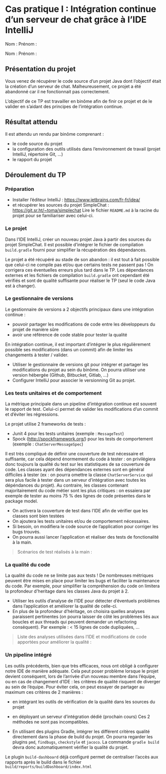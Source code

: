 ﻿# Cas pratique I : Intégration continue d’un serveur de chat grâce à l’IDE IntelliJ  

Nom :
Prénom :

Nom :
Prénom :

## Présentation du projet

Vous venez de récupérer le code source d’un projet Java dont l’objectif était la création d’un serveur de chat. Malheureusement, ce projet a été abandonné car il ne fonctionnait pas correctement.

L’objectif de ce TP est travailler en binôme afin de finir ce projet et de le valider en s’aidant des principes de l’intégration continue.

## Résultat attendu

Il est attendu un rendu par binôme comprenant :
- le code source du projet
- la configuration des outils utilisés dans l’environnement de travail (projet IntelliJ, répertoire Git, ...)
- le rapport du projet

## Déroulement du TP

### Préparation

* Installer l’éditeur IntelliJ : https://www.jetbrains.com/fr-fr/idea/
* et récupérer les sources du projet SimpleChat : https://git.sr.ht/~toma/simplechat
Lire le fichier `README.md` à la racine du projet pour se familiariser avec celui-ci.

### Le projet

Dans l’IDE IntelliJ, créer un nouveau projet Java à partir des sources du projet SimpleChat.
Il est possible d’intégrer le fichier de compilation `build.gradle` fourni pour simplifier la récupération des dépendances.

Le projet a été récupéré au stade de son abandon : il est tout à fait possible que celui-ci ne compile pas et/ou que certains tests ne passent pas !
On corrigera ces éventuelles erreurs plus tard dans le TP.
Les dépendances externes et les fichiers de compilation `build.gradle` ont cependant été vérifiés et sont de qualité suffisante pour réaliser le TP (seul le code Java est à changer).

### Le gestionnaire de versions

Le gestionnaire de versions a 2 objectifs principaux dans une intégration continue :
* pouvoir partager les modifications de code entre les développeurs du projet de manière sûre
* avoir une référence de code stable pour tester la qualité
  
En intégration continue, il est important d’intégrer le plus régulièrement possible ses modifications (dans un commit) afin de limiter les changements à tester / valider.

* Utiliser le gestionnaire de versions git pour intégrer et partager les modifications du projet au sein du binôme. On pourra utiliser une version hébergée (Github, Bitbucket, Gitlab, ...)
* Configurer IntelliJ pour associer le versionning Git au projet.

### Les tests unitaires et de comportement

La métrique principale dans un pipeline d’intégration continue est souvent le rapport de test.
Celui-ci permet de valider les modifications d’un commit et d’éviter les régressions.

Le projet utilise 2 frameworks de tests :
* Junit 4 pour les tests unitaires (exemple : `MessageTest`)
* Spock (http://spockframework.org/) pour les tests de comportement (exemple : `ChatServerMessageSpec`) 

Il est très compliqué de définir une couverture de test nécessaire et suffisante, car cela dépend énormement du code à tester : on privilégiera donc toujours la qualité du test sur les statistiques de sa couverture de code.
Les classes ayant des dépendances externes sont en général difficiles à tester (ex : on pourra omettre la classe `ChatServerService` qui sera plus facile à tester dans un serveur d’intégration avec toutes les dépéndances du projet).
Au contraire, les classes contenant majoritairement du code métier sont les plus critiques : on essaiera par exemple de tester au moins 75 % des lignes de code présentes dans le package model.

* On activera la couverture de test dans l’IDE afin de vérifier que les classes sont bien testées 
* On ajoutera les tests unitaires et/ou de comportement nécessaires.
* Si besoin, on modifiera le code source de l’application pour corriger les bugs trouvés.
* On pourra aussi lancer l’application et réaliser des tests de fonctionalité à la main.

> Scénarios de test réalisés à la main :

### La qualité du code

La qualité du code ne se limite pas aux tests !
De nombreuses métriques peuvent être mises en place pour limiter les bugs et faciliter la maintenance du code.
Par exemple, pour simplifier la compréhension du code on limitera la profondeur d'heritage dans les classes Java du projet à 2.

* Utiliser les outils d’analyse de l’IDE pour détecter d’éventuels problèmes dans l’application et améliorer la qualité de celle-ci.
* En plus de la profondeur d’héritage, on choisira quelles analyses paraissent pertinentes (on pourra laisser de côté les problèmes liés aux boucles et aux threads qui peuvent demander un refactoring conséquent). Par exemple : < 15 lignes de code dupliquées, ...

> Liste des analyses utilisées dans l’IDE et modifications de code apportées pour améliorer la qualité :


### Un pipeline intégré

Les outils précédents, bien que très efficaces, nous ont obligé à configurer notre IDE de manière adéquate.
Cela peut poser problème lorsque le projet devient conséquent, lors de l’arrivée d’un nouveau membre dans l’équipe, ou en cas de changement d’IDE : les critères de qualité risquent de diverger au sein de l’équipe.
Pour éviter cela, on peut essayer de partager au maximum ces critères de 2 manières :
* en intégrant les outils de vérification de la qualité dans les sources du projet
* en déployant un serveur d’intégration dédié (prochain cours)
Ces 2 méthodes ne sont pas incompatibles.

* En utilisant des plugins Gradle, intégrer les différent critères qualité directement dans la phase de build du projet. On pourra regarder les plugins `pmd`, `findbugs`, `checkstyle` et `jacoco`.
La commande `gradle build` devra donc automatiquement vérifier la qualité du projet.
  
Le plugin `build-dashboard` déjà configuré permet de centraliser l’accès aux rapports après le build dans le fichier `build/reports/buildDashboard/index.html`
